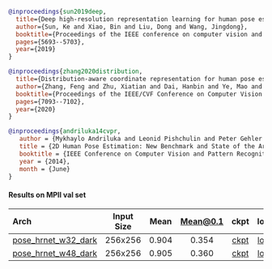 <!-- [ALGORITHM] -->

```bibtex
@inproceedings{sun2019deep,
  title={Deep high-resolution representation learning for human pose estimation},
  author={Sun, Ke and Xiao, Bin and Liu, Dong and Wang, Jingdong},
  booktitle={Proceedings of the IEEE conference on computer vision and pattern recognition},
  pages={5693--5703},
  year={2019}
}
```

<!-- [ALGORITHM] -->

```bibtex
@inproceedings{zhang2020distribution,
  title={Distribution-aware coordinate representation for human pose estimation},
  author={Zhang, Feng and Zhu, Xiatian and Dai, Hanbin and Ye, Mao and Zhu, Ce},
  booktitle={Proceedings of the IEEE/CVF Conference on Computer Vision and Pattern Recognition},
  pages={7093--7102},
  year={2020}
}
```

<!-- [DATASET] -->

```bibtex
@inproceedings{andriluka14cvpr,
   author = {Mykhaylo Andriluka and Leonid Pishchulin and Peter Gehler and Schiele, Bernt}
   title = {2D Human Pose Estimation: New Benchmark and State of the Art Analysis},
   booktitle = {IEEE Conference on Computer Vision and Pattern Recognition (CVPR)},
   year = {2014},
   month = {June}
}
```

#### Results on MPII val set

| Arch  | Input Size | Mean | Mean@0.1   | ckpt    | log     |
| :--- | :--------: | :------: | :------: |:------: |:------: |
| [pose_hrnet_w32_dark](/configs/body/2d_kpt_sview_rgb_img/top_down_heatmap/mpii/hrnet_w32_mpii_256x256_dark.py) | 256x256 | 0.904 | 0.354 | [ckpt](https://download.openmmlab.com/mmpose/top_down/hrnet/hrnet_w32_mpii_256x256_dark-f1601c5b_20200927.pth) | [log](https://download.openmmlab.com/mmpose/top_down/hrnet/hrnet_w32_mpii_256x256_dark_20200927.log.json) |
| [pose_hrnet_w48_dark](/configs/body/2d_kpt_sview_rgb_img/top_down_heatmap/mpii/hrnet_w48_mpii_256x256_dark.py) | 256x256 | 0.905 | 0.360 | [ckpt](https://download.openmmlab.com/mmpose/top_down/hrnet/hrnet_w48_mpii_256x256_dark-0decd39f_20200927.pth) | [log](https://download.openmmlab.com/mmpose/top_down/hrnet/hrnet_w48_mpii_256x256_dark_20200927.log.json) |
